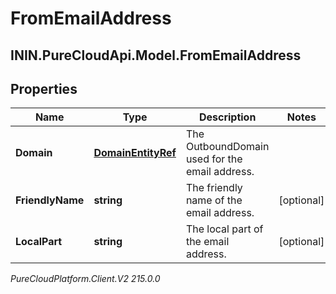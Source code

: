 # FromEmailAddress

## ININ.PureCloudApi.Model.FromEmailAddress

## Properties

|Name | Type | Description | Notes|
|------------ | ------------- | ------------- | -------------|
| **Domain** | [**DomainEntityRef**](DomainEntityRef) | The OutboundDomain used for the email address. | |
| **FriendlyName** | **string** | The friendly name of the email address. | [optional] |
| **LocalPart** | **string** | The local part of the email address. | [optional] |



_PureCloudPlatform.Client.V2 215.0.0_

